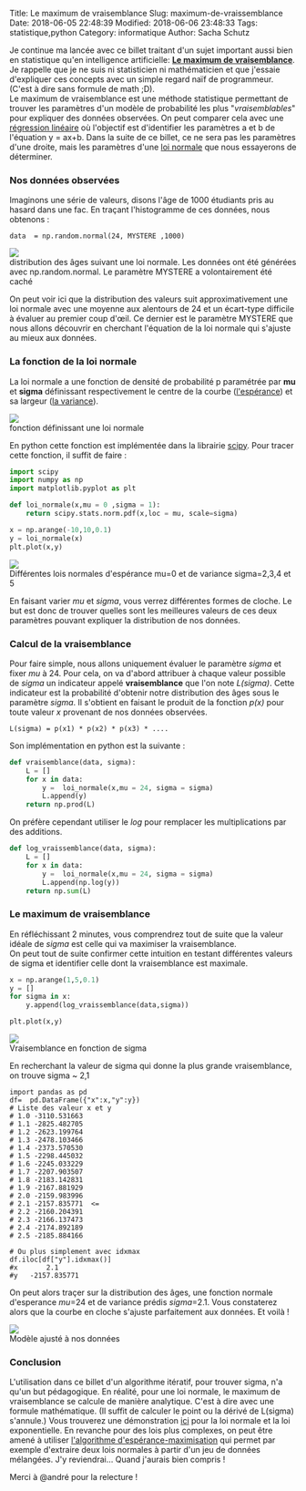 Title: Le maximum de vraisemblance
Slug: maximum-de-vraissemblance
Date: 2018-06-05 22:48:39
Modified: 2018-06-06 23:48:33
Tags: statistique,python
Category: informatique
Author: Sacha Schutz

Je continue ma lancée avec ce billet traitant d'un sujet important aussi bien en statistique qu'en intelligence artificielle: **[Le maximum de vraisemblance](https://fr.wikipedia.org/wiki/Maximum_de_vraisemblance)**. Je rappelle que je ne suis ni statisticien ni mathématicien et que j'essaie d'expliquer ces concepts avec un simple regard naïf de programmeur. (C'est à dire sans formule de math ;D).     
Le maximum de vraisemblance est une méthode statistique permettant de trouver les paramètres d'un modèle de probabilité les plus "*vraisemblables*" pour expliquer des données observées. On peut comparer cela avec une [régression linéaire](https://fr.wikipedia.org/wiki/R%C3%A9gression_lin%C3%A9aire) où l'objectif est d'identifier les paramètres a et b de l'équation y = ax+b. Dans la suite de ce billet, ce ne sera pas les paramètres d'une droite, mais les paramètres d'une [loi normale](https://fr.wikipedia.org/wiki/Loi_normale) que nous essayerons de déterminer.

### Nos données observées

Imaginons une série de valeurs, disons l'âge de 1000 étudiants pris au hasard dans une fac. En traçant l'histogramme de ces données, nous obtenons : 

    data  = np.random.normal(24, MYSTERE ,1000)

<div class="figure">
<img src="../images/maximum_vraisemblance/normal_dist.png" />
<div class="legend">distribution des âges suivant une loi normale. Les données ont été générées avec np.random.normal. Le paramètre MYSTERE a volontairement été caché</div>
</div>

On peut voir ici que la distribution des valeurs suit approximativement une loi normale avec une moyenne aux alentours de 24 et un écart-type difficile à évaluer au premier coup d'œil. Ce dernier est le paramètre MYSTERE que nous allons découvrir en cherchant l'équation de la loi normale qui s'ajuste au mieux aux données.

### La fonction de la loi normale

La loi normale a une fonction de densité de probabilité p paramétrée par **mu** et **sigma** définissant respectivement le centre de la courbe ([l'espérance](https://fr.wikipedia.org/wiki/Esp%C3%A9rance_math%C3%A9matique)) et sa largeur ([la variance](https://fr.wikipedia.org/wiki/Variance_(statistiques_et_probabilit%C3%A9s))). 

<div class="figure">
<img src="../images/maximum_vraisemblance/equation.png" />
<div class="legend">fonction définissant une loi normale</div>
</div>

En python cette fonction est implémentée dans la librairie [scipy](https://docs.scipy.org/doc/scipy-0.16.1/reference/generated/scipy.stats.norm.html). Pour tracer cette fonction, il suffit de faire :

```python
import scipy 
import numpy as np
import matplotlib.pyplot as plt

def loi_normale(x,mu = 0 ,sigma = 1):
    return scipy.stats.norm.pdf(x,loc = mu, scale=sigma)

x = np.arange(-10,10,0.1)
y = loi_normale(x)
plt.plot(x,y)
```

<div class="figure">
<img src="../images/maximum_vraisemblance/loi_normale.png" />
<div class="legend">Différentes lois normales d'espérance mu=0 et de variance sigma=2,3,4 et 5</div>
</div>

En faisant varier *mu* et *sigma*, vous verrez différentes formes de cloche. Le but est donc de trouver quelles sont les meilleures valeurs de ces deux paramètres pouvant expliquer la distribution de nos données.

### Calcul de la vraisemblance 
Pour faire simple, nous allons uniquement évaluer le paramètre *sigma* et fixer *mu* à 24. Pour cela, on va d'abord attribuer à chaque valeur possible de *sigma* un indicateur appelé **vraisemblance** que l'on note *L(sigma)*. Cette indicateur est la probabilité d'obtenir notre distribution des âges sous le paramètre *sigma*. Il s'obtient en faisant le produit de la fonction *p(x)* pour toute valeur *x* provenant de nos données observées.

    L(sigma) = p(x1) * p(x2) * p(x3) * .... 

Son implémentation en python est la suivante : 

```python    
def vraisemblance(data, sigma):
    L = []
    for x in data:
        y =  loi_normale(x,mu = 24, sigma = sigma)
        L.append(y)
    return np.prod(L)  
```

On préfère cependant utiliser le *log* pour remplacer les multiplications par des additions.

```python    
def log_vraissemblance(data, sigma):
    L = []
    for x in data:
        y =  loi_normale(x,mu = 24, sigma = sigma)
        L.append(np.log(y))
    return np.sum(L)  
```

### Le maximum de vraisemblance
En réfléchissant 2 minutes, vous comprendrez tout de suite que la valeur idéale de *sigma* est celle qui va maximiser la vraisemblance.    
On peut tout de suite confirmer cette intuition en testant différentes valeurs de sigma et identifier celle dont la vraisemblance est maximale. 

```python
x = np.arange(1,5,0.1)
y = []
for sigma in x:
    y.append(log_vraissemblance(data,sigma))

plt.plot(x,y)
```

<div class="figure">
<img src="../images/maximum_vraisemblance/vraisemblance_test.png" />
<div class="legend">Vraisemblance en fonction de sigma</div>
</div>

En recherchant la valeur de sigma qui donne la plus grande vraisemblance, on trouve sigma ~ 2,1

    import pandas as pd
    df=  pd.DataFrame({"x":x,"y":y})
    # Liste des valeur x et y
    # 1.0 -3110.531663
    # 1.1 -2825.482705
    # 1.2 -2623.199764
    # 1.3 -2478.103466
    # 1.4 -2373.570530
    # 1.5 -2298.445032
    # 1.6 -2245.033229
    # 1.7 -2207.903507
    # 1.8 -2183.142831
    # 1.9 -2167.881929
    # 2.0 -2159.983996
    # 2.1 -2157.835771  <=
    # 2.2 -2160.204391
    # 2.3 -2166.137473
    # 2.4 -2174.892189
    # 2.5 -2185.884166
    
    # Ou plus simplement avec idxmax
    df.iloc[df["y"].idxmax()]
    #x       2.1
    #y   -2157.835771

On peut alors traçer sur la distribution des âges, une fonction normale d'esperance *mu*=24 et de variance prédis *sigma*=2.1. Vous constaterez alors que la courbe en cloche s'ajuste parfaitement aux données. Et voilà ! 

<div class="figure">
<img src="../images/maximum_vraisemblance/adjusted.png" />
<div class="legend">Modèle ajusté à nos données</div>
</div>


### Conclusion
L'utilisation dans ce billet d'un algorithme itératif, pour trouver sigma, n'a qu'un but pédagogique. En réalité, pour une loi normale, le maximum de vraisemblance se calcule de manière analytique. C'est à dire avec une formule mathématique. (Il suffit de calculer le point ou la dérivé de L(sigma) s'annule.) Vous trouverez une démonstration [ici](http://www.jybaudot.fr/Inferentielle/exmaxvrais.html) pour la loi normale et la loi exponentielle.
En revanche pour des lois plus complexes, on peut être amené à utiliser [l'algorithme d'espérance-maximisation](https://fr.wikipedia.org/wiki/Algorithme_esp%C3%A9rance-maximisation) qui permet par exemple d'extraire deux lois normales à partir d'un jeu de données mélangées. J'y reviendrai… Quand j'aurais bien compris !


Merci à @andré pour la relecture !
